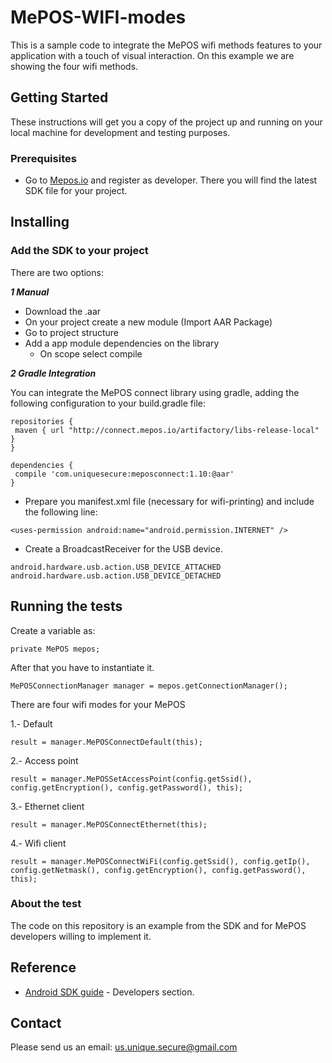 # MePOS-WIFI-modes

This is a sample code to  integrate the MePOS wifi methods features to your application with a touch of visual interaction. On this example we are showing the four wifi methods.

## Getting Started

These instructions will get you a copy of the project up and running on your local machine for development and testing purposes.

### Prerequisites


* Go to [Mepos.io](http://mepos.io/developers) and register as developer. There you will find the latest SDK file for your project.

## Installing

### Add the SDK to your project

There are two options:

***1 Manual***

- Download the .aar
- On your project create a new module (Import AAR Package)
- Go to project structure
- Add a app module dependencies on the library
    - On scope select compile

***2 Gradle Integration***

  You can integrate the MePOS connect library using gradle, adding the following configuration to your build.gradle file:

```
repositories {
 maven { url "http://connect.mepos.io/artifactory/libs-release-local" }
}
```

```
dependencies {
 compile 'com.uniquesecure:meposconnect:1.10:@aar'
}
```

* Prepare you manifest.xml file (necessary for wifi-printing) and include the following line:
```
<uses-permission android:name="android.permission.INTERNET" />
```
* Create a BroadcastReceiver for the USB device.

```
android.hardware.usb.action.USB_DEVICE_ATTACHED
android.hardware.usb.action.USB_DEVICE_DETACHED
```

## Running the tests

Create a variable as:

```
private MePOS mepos;
```

After that you have to instantiate it.

```
MePOSConnectionManager manager = mepos.getConnectionManager();
```

There are four wifi modes for your MePOS

1.- Default

```
result = manager.MePOSConnectDefault(this);
```

2.- Access point

```
result = manager.MePOSSetAccessPoint(config.getSsid(), config.getEncryption(), config.getPassword(), this);
```

3.- Ethernet client

```
result = manager.MePOSConnectEthernet(this);
```

4.- Wifi client

```
result = manager.MePOSConnectWiFi(config.getSsid(), config.getIp(), config.getNetmask(), config.getEncryption(), config.getPassword(), this);
```

### About the test

The code on this repository is an example from the SDK and for MePOS developers willing to implement it.

## Reference

* [Android SDK guide](http://mepos.io/) - Developers section.


## Contact

Please send us an email: us.unique.secure@gmail.com
